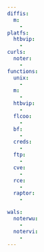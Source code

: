 ```yaml
---
diffis:
  m:
    -
platfs:
  htbvip:
    -
curls:
  noter:
    -
functions:
  unix:
    -
  m:
    -
  htbvip:
    -
  flcoo:
    -
  bf:
    -
  creds:
    -
  ftp:
    -
  cve:
    -
  rce:
    -
  raptor:
    -

wals:
  noterwu:
    -
  notervi:
    -
---
```

